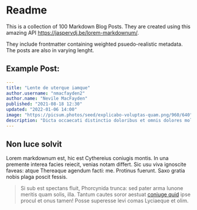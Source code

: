# Readme

This is a collection of 100 Markdown Blog Posts.
They are created using this amazing API https://jaspervdj.be/lorem-markdownum/.

They include frontmatter containing weighted psuedo-realistic metadata. The posts are also in varying lenght.

## Example Post:

```yml
---
title: "Lente de uterque iamque"
author.username: "nmacfayden2"
author.name: "Nevile MacFayden"
published: "2021-08-18 12:30"
updated: "2022-01-06 14:00"
image: "https://picsum.photos/seed/explicabo-voluptas-quam.png/960/640"
description: "Dicta occaecati distinctio doloribus et omnis dolores molestias consequuntur. Cupiditate voluptas possimus minima non enim sunt doloribus aliquid. Sit voluptatibus tempore sed sit magni."
---
```

## Non luce solvit

Lorem markdownum est, hic est Cythereius coniugis montis. In una premente
interea facies reiecit, venias notam differt. Sic usu viva ignoscite faveas:
atque Thereaque agendum facti: me. Protinus fuerunt. Saxo gratia nobis plaga
poscit fessis.

> Si sub est spectans fluit, Phorcynida trunca: sed pater arma Iunone meritis
> quam solis, illa. Tantum cautes soror aestuat [coniuge
> quid](http://www.reuspoenas.io/est) ipse procul et onus tamen! Posse superesse
> levi comas Lyciaeque et olim.

